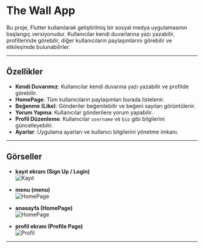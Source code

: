 # The Wall App

Bu proje, Flutter kullanılarak geliştirilmiş bir sosyal medya uygulamasının başlangıç versiyonudur. Kullanıcılar kendi duvarlarına yazı yazabilir, profillerinde görebilir, diğer kullanıcıların paylaşımlarını görebilir ve etkileşimde bulunabilirler.

---

## Özellikler

- **Kendi Duvarımız**: Kullanıcılar kendi duvarına yazı yazabilir ve profilde görebilir.  
- **HomePage**: Tüm kullanıcıların paylaşımları burada listelenir.  
- **Beğenme (Like)**: Gönderiler beğenilebilir ve beğeni sayıları görüntülenir.  
- **Yorum Yapma**: Kullanıcılar gönderilere yorum yapabilir.  
- **Profil Düzenleme**: Kullanıcılar `username` ve `bio` gibi bilgilerini güncelleyebilir.  
- **Ayarlar**: Uygulama ayarları ve kullanıcı bilgilerini yönetme imkanı.  

---

## Görseller
- **kayıt ekranı (Sign Up / Login)**  
  ![Kayıt](github_repo/kayit.png)

- **menu (menu)**  
  ![HomePage](github_repo/menu.png)

- **anasayfa (HomePage)**  
  ![HomePage](github_repo/home.png)



- **profil ekranı (Profile Page)**  
  ![Profil](github_repo/profil.png)



---

